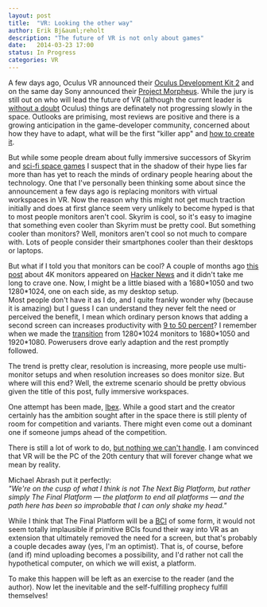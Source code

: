 ```yaml
---
layout: post
title:  "VR: Looking the other way"
author: Erik Bj&auml;reholt
description: "The future of VR is not only about games"
date:   2014-03-23 17:00
status: In Progress
categories: VR
---
```


<!-- ToDo: Split into two posts, one about my vision in general and another about virtual workspace -->

A few days ago, Oculus VR announced their [Oculus Development Kit 2](http://www.oculusvr.com/dk2/) 
and on the same day Sony announced their [Project Morpheus](http://www.ign.com/articles/2014/03/19/gdc-sony-reveals-project-morpheus-playstation-4-vr-headset). 
While the jury is still out on who will lead the future of VR (although the current leader is [without a doubt](http://www.google.com/trends/explore#q=oculus%20rift%2C%20project%20morpheus) Oculus) things are definately not progressing slowly in the space. Outlooks are primising, most reviews are positive and there is a growing anticipation in the 
game-developer community, concerned about how they have to adapt, what will be the first "killer app" and [how to create it](https://www.youtube.com/watch?v=-YCBadIVro8). 

But while some people dream about fully immersive successors of Skyrim and [sci-fi space games](https://www.youtube.com/watch?v=v70Rmw_PT8o) I suspect that in the shadow of their hype lies far more than has yet to reach the minds of ordinary people hearing about the technology. One that I've personally been thinking some about since the announcement a few days ago is replacing monitors with virtual workspaces in VR. Now the reason why this might not get much traction initially and does at first glance seem very unlikely to become hyped is that to most people monitors aren't cool. Skyrim is cool, so it's easy to imagine that something even cooler than Skyrim must be pretty cool. But something cooler than monitors? Well, monitors aren't cool so not much to compare with. Lots of people consider their smartphones cooler than their desktops or laptops.

But what if I told you that monitors can be cool? A couple of months ago [this post](http://tiamat.tsotech.com/4k-is-for-programmers) about 4K monitors appeared on [Hacker News](https://news.ycombinator.com/item?id=7035030) and it didn't take me long to crave one. 
Now, I might be a little biased with a 1680\*1050 and two 1280\*1024, one on each side, as my desktop setup.  
Most people don't have it as I do, and I quite frankly wonder why (because it is amazing) but I guess I can understand they never felt the need or perceived the benefit, 
I mean which ordinary person knows that adding a second screen can increases productivity with [9 to 50 percent](https://research.microsoft.com/en-us/news/features/vibe.aspx)? I remember when we made the [transition](http://www.google.com/trends/explore#q=1920*1080%2C%201680*1050%2C%201280*1024) from 1280\*1024 monitors to 1680\*1050 and 1920\*1080. Powerusers drove early adaption and the rest promptly followed.

The trend is pretty clear, resolution is increasing, more people use multi-monitor setups and when resolution increases so does monitor size. But where will this end? Well, the extreme scenario should be pretty obvious given the title of this post, fully immersive workspaces.

One attempt has been made, [Ibex](http://www.roadtovr.com/ibex-virtual-reality-desktop-environment-oculus-rift/). While a good start and the creator certainly has the ambition sought after in the space there is still plenty of room for competition and variants. There might even come out a dominant one if someone jumps ahead of the competition.

There is still a lot of work to do, [but nothing we can't handle](https://www.youtube.com/watch?v=G-2dQoeqVVo). I am convinced that VR will be the PC of the 20th century that will forever change what we mean by reality.

Michael Abrash put it perfectly:   
*"We're on the cusp of what I think is not The Next Big Platform, but rather simply The Final Platform &#8213; the platform to end all platforms &#8213; and the path here has been so improbable that I can only shake my head."*

While I think that The Final Platform will be a [BCI](https://en.wikipedia.org/wiki/Brain%E2%80%93computer_interface) of some form, it would not seem totally implausible if primitive BCIs found their way into VR as an extension that ultimately removed the need for a screen, but that's probably a couple decades away (yes, I'm an optimist). That is, of course, before (and if) mind uploading becomes a possibility, and I'd rather not call the hypothetical computer, on which we will exist, a platform.

To make this happen will be left as an exercise to the reader (and the author). Now let the inevitable and the self-fulfilling prophecy fulfill themselves!
